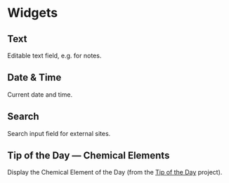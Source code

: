 # Widgets

## Text

Editable text field, e.g. for notes.

## Date & Time

Current date and time.

## Search

Search input field for external sites.

## Tip of the Day — Chemical Elements

Display the Chemical Element of the Day (from the [Tip of the Day](https://tips.darekkay.com/html/chemical-elements-en.html) project).
